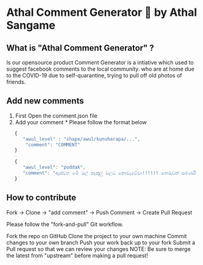 # Athal Comment Generator 🤪 by Athal Sangame 

## What is "Athal Comment Generator" ?
Is our opensource product Comment Generator is a intiative which used to suggest facebook comments to the local community. who are at home due to the COVID-19 due to self-quarantine, trying to pull off old photos of friends.

## Add new comments 
1) First Open the comment.json file
2) Add your comment * Please follow the format below

```javascript
   {
      "awul_level" : "shape/awul/kunuharapa/...",
       "comment": "COMMENT"
   }
   
   {
      "awul_level": "poddak",
      "comment": "ඇස්වහ මේ මල් කැකුලු වලට නොවැටේවා!!!!!! තෙරුවන් සරණයි යාලු 🙂"
   } 
```

## How to contribute
Fork -> Clone -> "add comment" -> Push Comment -> Create Pull Request

Please follow the "fork-and-pull" Git workflow.

Fork the repo on GitHub
Clone the project to your own machine
Commit changes to your own branch
Push your work back up to your fork
Submit a Pull request so that we can review your changes
NOTE: Be sure to merge the latest from "upstream" before making a pull request!

   



